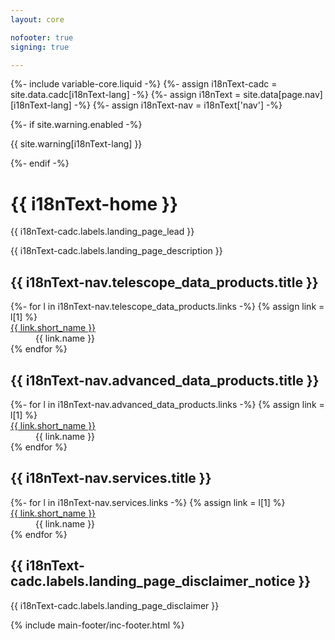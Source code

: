 ```yaml
---
layout: core

nofooter: true
signing: true

---
```

{%- include variable-core.liquid -%}
{%- assign i18nText-cadc = site.data.cadc[i18nText-lang] -%}
{%- assign i18nText = site.data[page.nav][i18nText-lang] -%}
{%- assign i18nText-nav = i18nText['nav'] -%}

<main class="container" property="mainContentOfPage" resource="#wb-main" typeof="WebPageElement">    
    {%- if site.warning.enabled -%}
    <div class="row">
        <div class="full-width">
            <section class="alert alert-warning">
                <p>{{ site.warning[i18nText-lang] }}</p>
            </section>
        </div>
    </div>
    {%- endif -%}
    <div class="clearfix mrgn-tp-lg">
        <div class="panel-pane pane-block pane-bean-homepage-banner">
            <div class="pane-content"></div>
        </div>
        <div class="panel-separator"></div>
        <div class="panel-pane pane-page-title">
            <div class="pane-content">
                <h1 id="wb-cont">{{ i18nText-home }}</h1>
            </div>
        </div>
        <p class="lead">{{ i18nText-cadc.labels.landing_page_lead }}</p>
        <p class="mrgn-bttm-xl">{{ i18nText-cadc.labels.landing_page_description }}</p>
    </div>
    <div class="row">
        <div class="col-md-4 col-sm-6">
            <h2 class="mrgn-bttm-lg mrgn-tp-0">{{ i18nText-nav.telescope_data_products.title }}</h2>
            <dl class="mrgn-tp-md">
            {%- for l in i18nText-nav.telescope_data_products.links -%}
            {% assign link = l[1] %}
                <dt><a href="{{ link.url }}">{{ link.short_name }}</a></dt>
                <dd>{{ link.name }}</dd>
            {% endfor %}
            </dl>
        </div>
        <div class="col-md-4 col-sm-6 brdr-lft">
            <h2 class="mrgn-bttm-lg mrgn-tp-0">{{ i18nText-nav.advanced_data_products.title }}</h2>
            <dl class="mrgn-tp-md">
            {%- for l in i18nText-nav.advanced_data_products.links -%}
            {% assign link = l[1] %}
                <dt><a href="{{ link.url }}">{{ link.short_name }}</a></dt>
                <dd>{{ link.name }}</dd>
            {% endfor %}
            </dl>
        </div>
        <div class="col-md-4 col-sm-6 brdr-lft">
            <h2 class="mrgn-bttm-lg mrgn-tp-0">{{ i18nText-nav.services.title }}</h2>
            <dl class="mrgn-tp-md">
            {%- for l in i18nText-nav.services.links -%}
            {% assign link = l[1] %}
                <dt><a href="{{ link.url }}">{{ link.short_name }}</a></dt>
                <dd>{{ link.name }}</dd>
            {% endfor %}
            </dl>
        </div>
    </div>
    <section class="alert alert-info mrgn-tp-xl mrgn-bttm-0">
        <h2 class="h3">{{ i18nText-cadc.labels.landing_page_disclaimer_notice }}</h2>
        <p>{{ i18nText-cadc.labels.landing_page_disclaimer }}</p>
    </section>
    {% include main-footer/inc-footer.html %}
</main>

